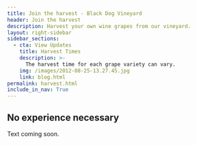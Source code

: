 ```yaml
---
title: Join the harvest - Black Dog Vineyard
header: Join the harvest
description: Harvest your own wine grapes from our vineyard.
layout: right-sidebar
sidebar_sections:
  - cta: View Updates 
    title: Harvest Times
    description: >-
      The harvest time for each grape variety can vary.
    img: /images/2012-08-25-13.27.45.jpg
    link: blog.html
permalink: harvest.html
include_in_nav: True
---
```



## No experience necessary


Text coming soon.

